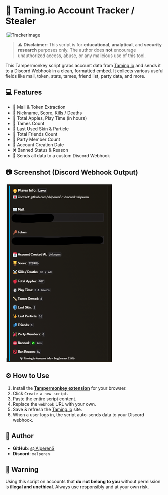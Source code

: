 # 🐺 Taming.io Account Tracker / Stealer

!![TrackerImage](https://i.imgur.com/cq1Fh2n.png) <!-- preview -->

> ⚠️ **Disclaimer:** This script is for **educational**, **analytical**, and **security research** purposes only. The author does **not** encourage unauthorized access, abuse, or any malicious use of this tool.

This Tampermonkey script grabs account data from [Taming.io](https://taming.io) and sends it to a Discord Webhook in a clean, formatted embed. It collects various useful fields like mail, token, stats, tames, friend list, party data, and more.

## 💻 Features

- 📧 Mail & Token Extraction
- 🧑 Nickname, Score, Kills / Deaths
- 🍎 Total Apples, Play Time (in hours)
- 🦴 Tames Count
- 👕 Last Used Skin & Particle
- 👥 Total Friends Count
- 🎉 Party Member Count
- 📅 Account Creation Date
- ❌ Banned Status & Reason
- 🔗 Sends all data to a custom Discord Webhook

## 📷 Screenshot (Discord Webhook Output)

!![Webhook Example](preview-taming.png) <!-- preview -->

## ⚙️ How to Use

1. Install the **[Tampermonkey extension](https://www.tampermonkey.net/)** for your browser.
2. Click `Create a new script`.
3. Paste the entire script content.
4. Replace the `webhook` URL with your own.
5. Save & refresh the [Taming.io](https://taming.io) site.
6. When a user logs in, the script auto-sends data to your Discord webhook.

## 👑 Author

- **GitHub**: [@iAlperenS](https://github.com/iAlperenS)
- **Discord**: `xalperen`

## 🛑 Warning

Using this script on accounts that **do not belong to you** without permission is **illegal and unethical**. Always use responsibly and at your own risk.
